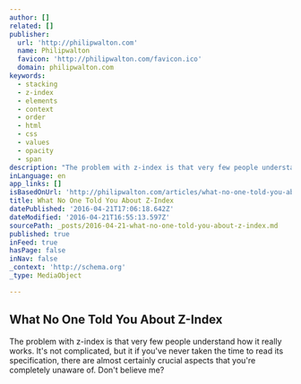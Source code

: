 ```yaml
---
author: []
related: []
publisher:
  url: 'http://philipwalton.com'
  name: Philipwalton
  favicon: 'http://philipwalton.com/favicon.ico'
  domain: philipwalton.com
keywords:
  - stacking
  - z-index
  - elements
  - context
  - order
  - html
  - css
  - values
  - opacity
  - span
description: "The problem with z-index is that very few people understand how it really works. It's not complicated, but it if you've never taken the time to read its specification, there are almost certainly crucial aspects that you're completely unaware of. Don't believe me?"
inLanguage: en
app_links: []
isBasedOnUrl: 'http://philipwalton.com/articles/what-no-one-told-you-about-z-index/'
title: What No One Told You About Z-Index
datePublished: '2016-04-21T17:06:18.642Z'
dateModified: '2016-04-21T16:55:13.597Z'
sourcePath: _posts/2016-04-21-what-no-one-told-you-about-z-index.md
published: true
inFeed: true
hasPage: false
inNav: false
_context: 'http://schema.org'
_type: MediaObject

---
```

<article style=""><h1>What No One Told You About Z-Index</h1><p>The problem with z-index is that very few people understand how it really works. It's not complicated, but it if you've never taken the time to read its specification, there are almost certainly crucial aspects that you're completely unaware of. Don't believe me?</p></article>